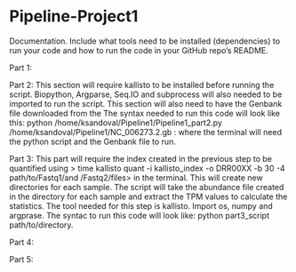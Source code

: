 # Pipeline-Project1
 
Documentation. Include what tools need to be installed (dependencies) to run your code and how to run the code in your GitHub repo’s README. 

Part 1: 


Part 2:
This section will require kallisto to be installed before running the script. Biopython, Argparse, Seq.IO and subprocess will also needed to be imported to run the script. 
This section will also need to have the Genbank file downloaded from the 
The syntax needed to run this code will look like this: python /home/ksandoval/Pipeline1/Pipeline1_part2.py /home/ksandoval/Pipeline1/NC_006273.2.gb : where the terminal will need the python script and the Genbank file to run. 

Part 3: 
This part will require the index created in the previous step to be quantified using > time kallisto quant -i kallisto_index -o DRR00XX -b 30  -4  path/to/Fastq1/and /Fastq2/files> in the terminal. This will create new directories for each sample. 
The script will take the abundance file created in the directory for each sample and extract the TPM values to calculate the statistics. The tool needed for this step is kallisto. Import os, numpy and argprase. The syntac to run this code will look like: 
 python part3_script path/to/directory. 

Part 4:


Part 5:



